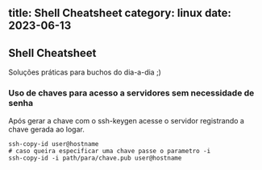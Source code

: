 title: Shell Cheatsheet
category: linux
date: 2023-06-13
------------------------------------

## Shell Cheatsheet
Soluções práticas para buchos do dia-a-dia ;)

### Uso de chaves para acesso a servidores sem necessidade de senha

Após gerar a chave com o ssh-keygen acesse o servidor registrando a chave gerada ao logar.

```shell
ssh-copy-id user@hostname
# caso queira especificar uma chave passe o parametro -i
ssh-copy-id -i path/para/chave.pub user@hostname
```

